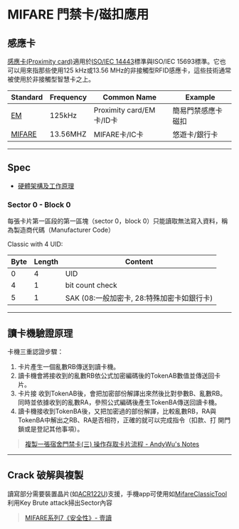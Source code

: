 # MIFARE 門禁卡/磁扣應用

## 感應卡

[感應卡(Proximity card)](https://zh.wikipedia.org/zh-tw/%E6%84%9F%E5%BA%94%E5%8D%A1)適用於[ISO/IEC 14443](https://zh.wikipedia.org/zh-tw/ISO/IEC_14443)標準與ISO/IEC 15693標準。它也可以用來指那些使用125 kHz或13.56 MHz的非接觸型RFID感應卡，這些技術通常被使用於非接觸型智慧卡之上。

|Standard|Frequency|Common Name|Example|
|---|---|---|---|
|[EM](https://en.wikipedia.org/wiki/EM_Microelectronic)|125kHz|Proximity card/EM卡/ID卡|簡易門禁感應卡磁扣|
|[MIFARE](https://zh.wikipedia.org/wiki/MIFARE)|13.56MHZ|MIFARE卡/IC卡|悠遊卡/銀行卡|

---

## Spec

- [硬體架構及工作原理](https://zh.wikipedia.org/wiki/MIFARE#%E7%A1%AC%E9%AB%94%E6%9E%B6%E6%A7%8B%E5%8F%8A%E5%B7%A5%E4%BD%9C%E5%8E%9F%E7%90%86)

### Sector 0 - Block 0

每張卡片第一區段的第一區塊（sector 0，block 0）只能讀取無法寫入資料，稱為製造商代碼（Manufacturer Code）

Classic with 4 UID:

|Byte|Length|Content|
|---|---|---|
|0|4|UID|
|4|1|bit count check|
|5|1|SAK (08:一般加密卡, 28:特殊加密卡如銀行卡)|

---

## 讀卡機驗證原理

卡機三重認證步驟：
1. 卡片產生一個亂數RB傳送到讀卡機。
2. 讀卡機會將接收到的亂數RB依公式加密編碼後的TokenAB數值並傳送回卡片。
3. 卡片接 收到TokenAB後，會把加密部份解譯出來然後比對參數B、亂數RB。同時並依據收到的亂數RA，參照公式編碼後產生TokenBA傳送回讀卡機。
4. 讀卡機接收到TokenBA後，又把加密過的部份解譯，比較亂數RB，RA與TokenBA中解出之RB、RA是否相符，正確的就可以完成指令（扣款、打 開門鎖或是登記其他事項）。

> [複製一張宿舍門禁卡(三) 操作存取卡片流程 - AndyWu's Notes](https://notes.andywu.tw/2018/%E8%A4%87%E8%A3%BD%E4%B8%80%E5%BC%B5%E5%AE%BF%E8%88%8D%E9%96%80%E7%A6%81%E5%8D%A1%E4%B8%89-%E6%93%8D%E4%BD%9C%E5%AD%98%E5%8F%96%E5%8D%A1%E7%89%87%E6%B5%81%E7%A8%8B/)

---

## Crack 破解與複製

讀寫部分需要裝置晶片(如[ACR122U](https://wiki.archlinux.org/title/Touchatag_RFID_Reader))支援，手機app可使用如[MifareClassicTool](https://github.com/ikarus23/MifareClassicTool)利用Key Brute attack掃出Sector內容

> [MIFARE系列7《安全性》- 壹讀](https://read01.com/J06JPK.html#.Y5VYxXZBybg)
